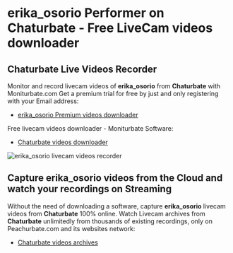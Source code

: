 # erika_osorio Performer on Chaturbate - Free LiveCam videos downloader

## Chaturbate Live Videos Recorder

Monitor and record livecam videos of **erika_osorio** from **Chaturbate** with Moniturbate.com
Get a premium trial for free by just and only registering with your Email address:
* [erika_osorio Premium videos downloader](https://moniturbate.com/request-demo-licence-key.html)

Free livecam videos downloader - Moniturbate Software:
* [Chaturbate videos downloader](https://moniturbate.com/moniturbate-download-software.html)

![erika_osorio livecam videos recorder](https://peachurnet.com/templates/moniturbate-software.png)


## Capture erika_osorio videos from the Cloud and watch your recordings on Streaming

Without the need of downloading a software, capture **erika_osorio** livecam videos from **Chaturbate** 100% online.
Watch Livecam archives from **Chaturbate** unlimitedly from thousands of existing recordings, only on Peachurbate.com and its websites network:
* [Chaturbate videos archives](https://peachurnet.com/)